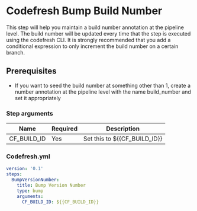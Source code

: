 # Codefresh Bump Build Number

This step will help you maintain a build number annotation at the pipeline level. The build number will be updated every time that the step is executed using the codefresh CLI. It is strongly recommended that you add a conditional expression to only increment the build number on a certain branch.

## Prerequisites

- If you want to seed the build number at something other than 1, create a number annotation at the pipeline level with the name build_number and set it appropriately

### Step arguments

Name|Required|Description
---|---|---
CF_BUILD_ID | Yes | Set this to ${{CF_BUILD_ID}}

### Codefresh.yml

```yaml
version: '0.1'
steps:
  BumpVersionNumber:
    title: Bump Version Number
    type: bump
    arguments:
      CF_BUILD_ID: ${{CF_BUILD_ID}}
```